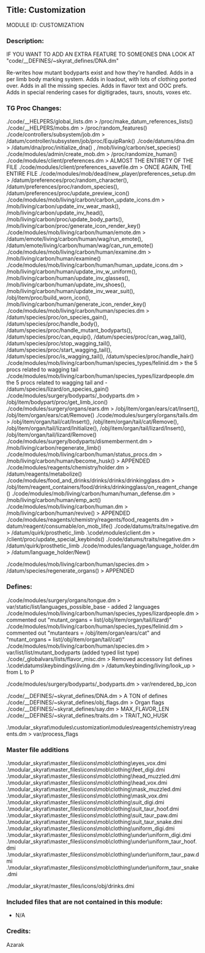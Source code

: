 ## Title: Customization

MODULE ID: CUSTOMIZATION

### Description:

 IF YOU WANT TO ADD AN EXTRA FEATURE TO SOMEONES DNA LOOK AT "code/__DEFINES/~skyrat_defines/DNA.dm"

Re-writes how mutant bodyparts exist and how they're handled. Adds in a per limb body marking system. Adds in loadout, with lots of clothing ported over. Adds in all the missing species. Adds in flavor text and OOC prefs. Adds in special rendering cases for digitigrades, taurs, snouts, voxes etc.

### TG Proc Changes:

 ./code/__HELPERS/global_lists.dm > /proc/make_datum_references_lists()
 ./code/__HELPERS/mobs.dm > /proc/random_features()
 ./code/controllers/subsystem/job.dm > /datum/controller/subsystem/job/proc/EquipRank()
 ./code/datums/dna.dm > /datum/dna/proc/initialize_dna() , /mob/living/carbon/set_species()
 ./code/modules/admin/create_mob.dm > /proc/randomize_human()
 ./code/modules/client/preferences.dm > ALMOST THE ENTIRETY OF THE FILE
 ./code/modules/client/preferences_savefile.dm > ONCE AGAIN, THE ENTIRE FILE
 ./code/modules/mob/dead/new_player/preferences_setup.dm > /datum/preferences/proc/random_character(), /datum/preferences/proc/random_species(), /datum/preferences/proc/update_preview_icon()
 ./code/modules/mob/living/carbon/carbon_update_icons.dm > /mob/living/carbon/update_inv_wear_mask(), /mob/living/carbon/update_inv_head(), /mob/living/carbon/proc/update_body_parts(), /mob/living/carbon/proc/generate_icon_render_key()
 ./code/modules/mob/living/carbon/human/emote.dm > /datum/emote/living/carbon/human/wag/run_emote(), /datum/emote/living/carbon/human/wag/can_run_emote()
 ./code/modules/mob/living/carbon/human/examine.dm > /mob/living/carbon/human/examine()
 ./code/modules/mob/living/carbon/human/human_update_icons.dm > /mob/living/carbon/human/update_inv_w_uniform(), /mob/living/carbon/human/update_inv_glasses(), /mob/living/carbon/human/update_inv_shoes(), /mob/living/carbon/human/update_inv_wear_suit(), /obj/item/proc/build_worn_icon(), /mob/living/carbon/human/generate_icon_render_key()
 ./code/modules/mob/living/carbon/human/species.dm > /datum/species/proc/on_species_gain(), /datum/species/proc/handle_body(), /datum/species/proc/handle_mutant_bodyparts(), /datum/species/proc/can_equip(), /datum/species/proc/can_wag_tail(), /datum/species/proc/stop_wagging_tail(), /datum/species/proc/start_wagging_tail(), /datum/species/proc/is_wagging_tail(), /datum/species/proc/handle_hair()
 ./code/modules/mob/living/carbon/human/species_types/felinid.dm > the 5 procs related to wagging tail
 ./code/modules/mob/living/carbon/human/species_types/lizardpeople.dm the 5 procs related to wagging tail and - /datum/species/lizard/on_species_gain()
 ./code/modules/surgery/bodyparts/_bodyparts.dm > /obj/item/bodypart/proc/get_limb_icon()
 ./code/modules/surgery/organs/ears.dm > /obj/item/organ/ears/cat/Insert(), /obj/item/organ/ears/cat/Remove()
 ./code/modules/surgery/organs/tails.dm > /obj/item/organ/tail/cat/Insert(), /obj/item/organ/tail/cat/Remove(), /obj/item/organ/tail/lizard/Initialize(), /obj/item/organ/tail/lizard/Insert(), /obj/item/organ/tail/lizard/Remove()
 ./code/modules/surgery/bodyparts/dismemberment.dm > /mob/living/carbon/regenerate_limb()
 ./code/modules/mob/living/carbon/human/status_procs.dm > /mob/living/carbon/human/become_husk() > APPENDED
 ./code/modules/reagents/chemistry/holder.dm > /datum/reagents/metabolize()
 ./code/modules/food_and_drinks/drinks/drinks/drinkingglass.dm > /obj/item/reagent_containers/food/drinks/drinkingglass/on_reagent_change()
 ./code/modules/mob/living/carbon/human/human_defense.dm > /mob/living/carbon/human/emp_act()
 ./code/modules/mob/living/carbon/human.dm > /mob/living/carbon/human/revive() > APPENDED
 ./code/modules/reagents/chemistry/reagents/food_reagents.dm > datum/reagent/consumable/on_mob_life()
 ./code/datums/traits/negative.dm > /datum/quirk/prosthetic_limb
 .\code\modules\client.dm > /client/proc/update_special_keybinds()
  ./code/datums/traits/negative.dm > /datum/quirk/prosthetic_limb
  ./code/modules/language/language_holder.dm > /datum/language_holder/New()

 ./code/modules/mob/living/carbon/human/species.dm > /datum/species/regenerate_organs() > APPENDED

### Defines:

 ./code/modules/surgery/organs/tongue.dm > var/static/list/languages_possible_base - added 2 languages
 ./code/modules/mob/living/carbon/human/species_types/lizardpeople.dm > commented out "mutant_organs = list(/obj/item/organ/tail/lizard)"
 ./code/modules/mob/living/carbon/human/species_types/felinid.dm > commented out "mutantears = /obj/item/organ/ears/cat" and "mutant_organs = list(/obj/item/organ/tail/cat)"
 ./code/modules/mob/living/carbon/human/species.dm > var/list/list/mutant_bodyparts (added typed list type)
 ./code/_globalvars/lists/flavor_misc.dm > Removed accessory list defines
 .\code\datums\keybindings\living.dm > /datum/keybinding/living/look_up > from L to P

 ./code/modules/surgery/bodyparts/_bodyparts.dm > var/rendered_bp_icon

 ./code/__DEFINES/~skyrat_defines/DNA.dm > A TON of defines
 ./code/__DEFINES/~skyrat_defines/obj_flags.dm  > Organ flags
 ./code/__DEFINES/~skyrat_defines/say.dm > MAX_FLAVOR_LEN
 ./code/__DEFINES/~skyrat_defines/traits.dm > TRAIT_NO_HUSK

 .\modular_skyrat\modules\customization\modules\reagents\chemistry\reagents.dm > var/process_flags

### Master file additions

 .\modular_skyrat\master_files\icons\mob\clothing\eyes_vox.dmi
 .\modular_skyrat\master_files\icons\mob\clothing\feet_digi.dmi
 .\modular_skyrat\master_files\icons\mob\clothing\head_muzzled.dmi
 .\modular_skyrat\master_files\icons\mob\clothing\head_vox.dmi
 .\modular_skyrat\master_files\icons\mob\clothing\mask_muzzled.dmi
 .\modular_skyrat\master_files\icons\mob\clothing\mask_vox.dmi
 .\modular_skyrat\master_files\icons\mob\clothing\suit_digi.dmi
 .\modular_skyrat\master_files\icons\mob\clothing\suit_taur_hoof.dmi
 .\modular_skyrat\master_files\icons\mob\clothing\suit_taur_paw.dmi
 .\modular_skyrat\master_files\icons\mob\clothing\suit_taur_snake.dmi
 .\modular_skyrat\master_files\icons\mob\clothing\uniform_digi.dmi
 .\modular_skyrat\master_files\icons\mob\clothing\under\uniform_digi.dmi
 .\modular_skyrat\master_files\icons\mob\clothing\under\uniform_taur_hoof.dmi
 .\modular_skyrat\master_files\icons\mob\clothing\under\uniform_taur_paw.dmi
 .\modular_skyrat\master_files\icons\mob\clothing\under\uniform_taur_snake.dmi

 ./modular_skyrat/master_files/icons/obj/drinks.dmi

### Included files that are not contained in this module:

- N/A

### Credits:
Azarak
